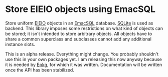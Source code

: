 Store EIEIO objects using EmacSQL
=================================

Store uniform [EIEIO] objects in an [EmacSQL] database.  [SQLite] is
used as backend.  This library imposes some restrictions on what kind
of objects can be stored; it isn't intended to store arbitrary
objects.  All objects have to share a common superclass and subclasses
cannot add any additional instance slots.

This is an alpha release.  Everything might change.  You probably
shouldn't use this in your own packages yet.  I am releasing this
now anyway because it is needed by [Epkg], for which it was written.
Documentation will be written once the API has been stabilized.

[eieio]:   https://www.gnu.org/software/emacs/manual/html_node/eieio/index.html
[emacsql]: https://github.com/skeeto/emacsql
[sqlite]:  https://www.sqlite.org
[epkg]:    https://github.com/emacscollective/epkg

